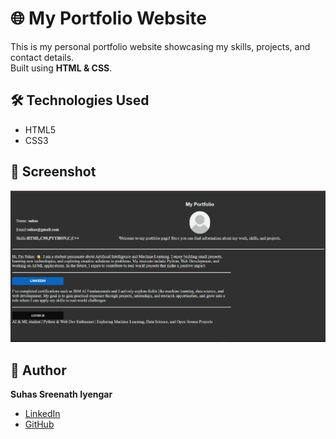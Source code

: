 # 🌐 My Portfolio Website

This is my personal portfolio website showcasing my skills, projects, and contact details.  
Built using **HTML & CSS**.



## 🛠️ Technologies Used
- HTML5
- CSS3

## 📸 Screenshot
![Portfolio Screenshot](screenshot.png)

## 👤 Author
**Suhas Sreenath Iyengar**  
- [LinkedIn](https://www.linkedin.com/in/suhas-sreenath-iyengar-5994aa365/)  
- [GitHub](https://github.com/suhassiyengar)
